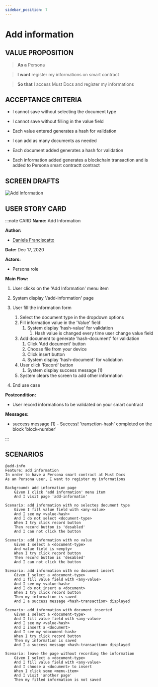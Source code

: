 ```yaml
---
sidebar_position: 7
---
```

# Add information

## VALUE PROPOSITION

> **As a** Persona

> **I want** register my informations on smart contract

> **So that** I access Must Docs and register my informations

## ACCEPTANCE CRITERIA

- I cannot save without selecting the document type

- I cannot save without filling in the value field

- Each value entered generates a hash for validation

- I can add as many documents as needed

- Each document added generates a hash for validation

- Each information added generates a blockchain transaction and is added to Persona smart contractt contract

## SCREEN DRAFTS

![Add Information](/img/must-docs/AddInformation.png)

## USER STORY CARD

:::note CARD
**Name:** Add Information

**Author:** 

- [Daniela Franciscatto](https://github.com/danielaanjos) 

**Date:** Dec 17, 2020

**Actors:**  

- Persona role

**Main Flow:**

1. User clicks on the 'Add Information' menu item

2. System display '/add-information' page

3. User fill the information form
    1. Select the document type in the dropdown options
    2. Fill information value in the 'Value' field
        1. System display 'hash-value' for validation
            1. Hash value is changed every time user change value field
    3. Add document to generate 'hash-document' for validation
        1. Click 'Add document' button
        2. Choose file from your device
        3. Click insert button
        4. System display 'hash-document' for validation
    4. User click 'Record' button
        1. System display success message (1) 
    5. System clears the screen to add other information

4. End use case

**Postcondition:**

- User record informations to be validated on your smart contract

**Messages:**

- success message (1) - Success! 'transction-hash' completed on the block 'block-number'

:::

## SCENARIOS

```gherkin
@add-info
Feature: add information
In order to have a Persona smart contract at Must Docs
As an Persona user, I want to register my informations

Background: add information page
    Given I click 'add information' menu item
    And I visit page 'add-informatin'

Scenario: add information with no selectes document type
    Given I fill value field with <any-value>
    And I see my <value-hash>
    And I do not select <document-type>
    When I try click record button
    Then record button is 'desabled'
    And I can not click the button

Scenario: add information with no value
    Given I select a <document-type>
    And value field is <empty>
    When I try click record button
    Then record button is 'desabled'
    And I can not click the button

Scenario: add information with no document insert
    Given I select a <document-type>
    And I fill value field with <any-value>
    And I see my <value-hash>
    And I do not insert a <document>
    When I try click record button
    Then my information is saved
    And I a success message <hash-transaction> displayed

Scenario: add information with document inserted
    Given I select a <document-type>
    And I fill value field with <any-value>
    And I see my <value-hash>
    And I insert a <document>
    And I see my <document-hash>
    When I try click record button
    Then my information is saved
    And I a success message <hash-transaction> displayed

Scenario: leave the page without recording the information
    Given I select a <document-type>
    And I fill value field with <any-value>
    And I choose a <document> to insert
    When I click some <menu-item> 
    And I visit 'another page'
    Then my filled information is not saved 

```